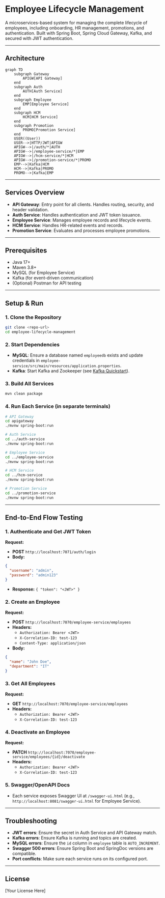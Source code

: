 # Employee Lifecycle Management

A microservices-based system for managing the complete lifecycle of employees, including onboarding, HR management, promotions, and authentication. Built with Spring Boot, Spring Cloud Gateway, Kafka, and secured with JWT authentication.

---

## Architecture

```mermaid
graph TD
    subgraph Gateway
        APIGW[API Gateway]
    end
    subgraph Auth
        AUTH[Auth Service]
    end
    subgraph Employee
        EMP[Employee Service]
    end
    subgraph HCM
        HCM[HCM Service]
    end
    subgraph Promotion
        PROMO[Promotion Service]
    end
    USER((User))
    USER-->|HTTP/JWT|APIGW
    APIGW-->|/auth/*|AUTH
    APIGW-->|/employee-service/*|EMP
    APIGW-->|/hcm-service/*|HCM
    APIGW-->|/promotion-service/*|PROMO
    EMP-->|Kafka|HCM
    HCM-->|Kafka|PROMO
    PROMO-->|Kafka|EMP
```

---

## Services Overview

- **API Gateway**: Entry point for all clients. Handles routing, security, and header validation.
- **Auth Service**: Handles authentication and JWT token issuance.
- **Employee Service**: Manages employee records and lifecycle events.
- **HCM Service**: Handles HR-related events and records.
- **Promotion Service**: Evaluates and processes employee promotions.

---

## Prerequisites
- Java 17+
- Maven 3.8+
- MySQL (for Employee Service)
- Kafka (for event-driven communication)
- (Optional) Postman for API testing

---

## Setup & Run

### 1. Clone the Repository
```sh
git clone <repo-url>
cd employee-lifecycle-management
```

### 2. Start Dependencies
- **MySQL**: Ensure a database named `employeedb` exists and update credentials in `employee-service/src/main/resources/application.properties`.
- **Kafka**: Start Kafka and Zookeeper (see [Kafka Quickstart](https://kafka.apache.org/quickstart)).

### 3. Build All Services
```sh
mvn clean package
```

### 4. Run Each Service (in separate terminals)
```sh
# API Gateway
cd apigateway
./mvnw spring-boot:run

# Auth Service
cd ../auth-service
./mvnw spring-boot:run

# Employee Service
cd ../employee-service
./mvnw spring-boot:run

# HCM Service
cd ../hcm-service
./mvnw spring-boot:run

# Promotion Service
cd ../promotion-service
./mvnw spring-boot:run
```

---

## End-to-End Flow Testing

### 1. **Authenticate and Get JWT Token**
**Request:**
- **POST** `http://localhost:7071/auth/login`
- **Body:**
```json
{
  "username": "admin",
  "password": "admin123"
}
```
- **Response:** `{ "token": "<JWT>" }`

### 2. **Create an Employee**
**Request:**
- **POST** `http://localhost:7070/employee-service/employees`
- **Headers:**
  - `Authorization: Bearer <JWT>`
  - `X-Correlation-ID: test-123`
  - `Content-Type: application/json`
- **Body:**
```json
{
  "name": "John Doe",
  "department": "IT"
}
```

### 3. **Get All Employees**
**Request:**
- **GET** `http://localhost:7070/employee-service/employees`
- **Headers:**
  - `Authorization: Bearer <JWT>`
  - `X-Correlation-ID: test-123`

### 4. **Deactivate an Employee**
**Request:**
- **PATCH** `http://localhost:7070/employee-service/employees/{id}/deactivate`
- **Headers:**
  - `Authorization: Bearer <JWT>`
  - `X-Correlation-ID: test-123`

### 5. **Swagger/OpenAPI Docs**
- Each service exposes Swagger UI at `/swagger-ui.html` (e.g., `http://localhost:8081/swagger-ui.html` for Employee Service).

---

## Troubleshooting
- **JWT errors**: Ensure the secret in Auth Service and API Gateway match.
- **Kafka errors**: Ensure Kafka is running and topics are created.
- **MySQL errors**: Ensure the `id` column in `employee` table is `AUTO_INCREMENT`.
- **Swagger 500 errors**: Ensure Spring Boot and SpringDoc versions are compatible.
- **Port conflicts**: Make sure each service runs on its configured port.

---

## License

[Your License Here]

 
